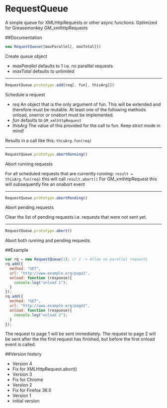# RequestQueue
A simple queue for XMLHttpRequests or other async functions. Optimized for Greasemonkey GM_xmlhttpRequests


##Documentation

```js
new RequestQueue([maxParallel[, maxTotal]])
```
Create queue object
 * *maxParallel*
   defaults to 1 i.e. no paralllel requests
 * *maxTotal*
   defaults to unlimited

---


```js
RequestQueue.prototype.add(req[, fun[, thisArg]])
```
Schedule a request
* *req*
  An object that is the only argument of fun. This will be extended and therefore must be mutable.
  At least one of the following methods onload, onerror or onabort must be implemented.
* *fun*
  defaults to `GM_xmlhttpRequest`
* *thisArg*
  The value of this provided for the call to fun. Keep strict mode in mind!

Results in a call like this: `thisArg.fun(req)`

---


```js
RequestQueue.prototype.abortRunning()
```
Abort running requests

For all scheduled requests that are currently running: `result = thisArg.fun(req)`
this will call `result.abort()`
For GM_xmlhttpRequest this will subsequently fire an onabort event

---


```js
RequestQueue.prototype.abortPending()
```
Abort pending requests

Clear the list of pending requests i.e. requests that were not sent yet.

---


```js
RequestQueue.prototype.abort()
```
Abort both running and pending requests



##Example

```js
var rq = new RequestQueue(1); // 1 -> Allow no parallel requests
rq.add({
  method: "GET",
  url: "http://www.example.org/page1",
  onload: function (response){
    console.log("onload 1");
  }
});
rq.add({
  method: "GET",
  url: "http://www.example.org/page2",
  onload: function (response){
    console.log("onload 2");
  }
});
```

The request to page 1 will be sent immediately.
The request to page 2 will be sent after the the first request has finished, but before the first onload event is called.


##Version history
* Version 4
 * Fix for XMLHttpRequest.abort() 
* Version 3
 * Fix for Chrome
* Version 2
 * Fix for Firefox 36.0 
* Version 1
 * initial version
